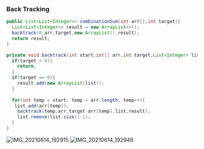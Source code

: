 ### Back Tracking

```java
public List<List<Integer>> combinationSum(int arr[],int target){
  List<List<Integer>> result = new ArrayList<>();
  backtrack(0,arr,target,new ArrayList(),result);
  return result;
}

private void backtrack(int start,int[] arr,int target,List<Integer> list,List<List<Integer>> result){
  if(target < 0){
    return;
  }
  if(target == 0){
    result.add(new ArrayList(list));
  }
  
  for(int temp = start; temp < arr.length; temp++){
   list.add(arr[temp]);
    backtrack(temp,arr,target-arr[temp],list,result);
    list.remove(list.size()-1);
  }
}
```


![IMG_20210614_192915](https://user-images.githubusercontent.com/63385985/121907155-6c681800-cd49-11eb-8bb0-ef3945ab8d46.jpg)
![IMG_20210614_192946](https://user-images.githubusercontent.com/63385985/121907201-768a1680-cd49-11eb-8493-10b5ef7acba2.jpg)

